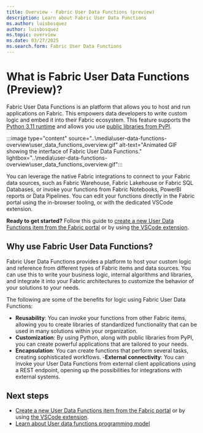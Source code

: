 ```yaml
---
title: Overview - Fabric User Data Functions (preview)
description: Learn about Fabric User Data Functions
ms.author: luisbosquez
author: luisbosquez
ms.topic: overview
ms.date: 03/27/2025
ms.search.form: Fabric User Data Functions
---
```


# What is Fabric User Data Functions (Preview)?

Fabric User Data Functions is an platform that allows you to host and run applications on Fabric. This empowers data developers to write custom logic and embed it into their Fabric ecosystem. This feature supports the [Python 3.11 runtime](https://www.python.org/downloads/release/python-3110/) and allows you use [public libraries from PyPI](https://pypi.org/). 

:::image type="content" source="..\media\user-data-functions-overview\user_data_functions_overview.gif" alt-text="Animated GIF showing the interface of Fabric User Data Functions." lightbox="..\media\user-data-functions-overview\user_data_functions_overview.gif":::

You can leverage the native Fabric integrations to connect to your Fabric data sources, such as Fabric Warehouse, Fabric Lakehouse or Fabric SQL Databases, or invoke your functions from Fabric Notebooks, PowerBI reports or Data Pipelines. You can edit your functions directly in the Fabric portal using the in-browser tooling, or with the dedicated VSCode extension.

**Ready to get started?** Follow this guide to [create a new User Data Functions item from the Fabric portal](./create-user-data-functions-portal.md) or by using [the VSCode extension](./create-user-data-functions-vs-code.md).

## Why use Fabric User Data Functions?
Fabric User Data Functions provides a platform to host your custom logic and reference from different types of Fabric items and data sources. You can use this to write your business logic, internal algorithms and libraries, and integrate it into your Fabric architectures to customize the behavior of your solutions to your needs. 

The following are some of the benefits for logic using Fabric User Data Functions:
- **Reusability**: You can invoke your functions from other Fabric items, allowing you to create libraries of standardized functionality that can be used in many solutions within your organization.
- **Customization**: By using Python, along with public libraries from PyPI, you can create powerful applications that are tailored to your needs.
- **Encapsulation**: You can create functions that perform several tasks, creating sophisticated workflows.
-**External connectivity**: You can invoke your User Data Functions from external client applications using a REST endpoint, opening up the possibilities for integrations with external systems.

## Next steps
- [Create a new User Data Functions item from the Fabric portal](./create-user-data-functions-portal.md) or by using [the VSCode extension](./create-user-data-functions-vs-code.md).
- [Learn about User data functions programming model](./python-programming-model.md)



